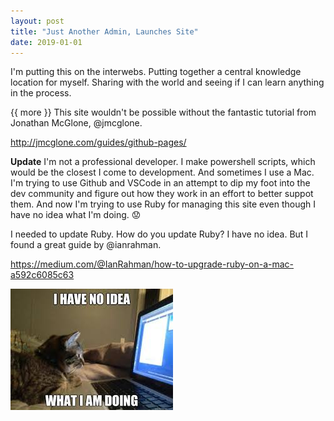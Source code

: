 ```yaml
---
layout: post
title: "Just Another Admin, Launches Site"
date: 2019-01-01
---
```


I'm putting this on the interwebs.  Putting together a central knowledge location for myself.  Sharing with the world and seeing if I can learn anything in the process.  

{{ more 
}}
This site wouldn't be possible without the fantastic tutorial from Jonathan McGlone, @jmcglone.

<http://jmcglone.com/guides/github-pages/>

**Update**
I'm not a professional developer.  I make powershell scripts, which would be the closest I come to development.  And sometimes I use a Mac.  I'm trying to use Github and VSCode in an attempt to dip my foot into the dev community and figure out how they work in an effort to better suppot them.  And now I'm trying to use Ruby for managing this site even though I have no idea what I'm doing.  :worried:

I needed to update Ruby.  How do you update Ruby?  I have no idea.  But I found a great guide by @ianrahman.  

https://medium.com/@IanRahman/how-to-upgrade-ruby-on-a-mac-a592c6085c63

![alt text](https://raw.githubusercontent.com/soccershoe/JustAnotherAdmin/master/images/whatamidoing.jpg)